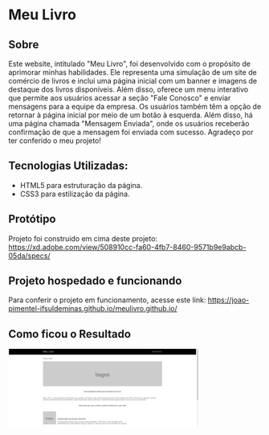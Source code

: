 # Meu Livro

## Sobre

Este website, intitulado "Meu Livro", foi desenvolvido com o propósito de aprimorar minhas habilidades. Ele representa uma simulação de um site de comércio de livros e inclui uma página inicial com um banner e imagens de destaque dos livros disponíveis. Além disso, oferece um menu interativo que permite aos usuários acessar a seção "Fale Conosco" e enviar mensagens para a equipe da empresa. Os usuários também têm a opção de retornar à página inicial por meio de um botão à esquerda. Além disso, há uma página chamada "Mensagem Enviada", onde os usuários receberão confirmação de que a mensagem foi enviada com sucesso. Agradeço por ter conferido o meu projeto!

## Tecnologias Utilizadas: 
- HTML5 para estruturação da página.
- CSS3 para estilização da página.

## Protótipo
Projeto foi construido em cima deste projeto: https://xd.adobe.com/view/508910cc-fa60-4fb7-8460-9571b9e9abcb-05da/specs/

## Projeto hospedado e funcionando
Para conferir o projeto em funcionamento, acesse este link: https://joao-pimentel-ifsuldeminas.github.io/meulivro.github.io/

## Como ficou o Resultado
<img src="./assets/images/preview.png" width="75%" alt="Preview do Projeto" title="Preview do Projeto" >